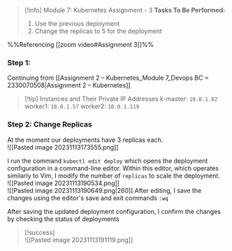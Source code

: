 > [!info] Module 7: Kubernetes Assignment - 3
> **Tasks To Be Performed:** 
> 1. Use the previous deployment 
> 2. Change the replicas to 5 for the deployment

%%Referencing [[zoom video#Assignment 3]]%%

### Step 1:
Continuing from [[Assignment 2 – Kubernetes_Module 7_Devops BC = 2330070508|Assignment 2 – Kubernetes]]

> [!tip] Instances and Their Private IP Addresses
> k-master: `10.0.1.82`
> worker1: `10.0.1.57`
> worker2: `10.0.1.119`
> 

### Step 2: Change Replicas
At the moment our deployments have 3 replicas each. 
<br>![[Pasted image 20231113173555.png]]
   
I run the command `kubectl edit deploy` which opens the deployment configuration in a command-line editor. Within this editor, which operates similarly to Vim, I modify the number of `replicas` to scale the deployment.
<br>![[Pasted image 20231113190534.png]]
<br>![[Pasted image 20231113190649.png|260]]
After editing, I save the changes using the editor's save and exit commands `:wq`

After saving the updated deployment configuration, I confirm the changes by checking the status of deployments 

> [!success]
> <br>![[Pasted image 20231113191119.png]]